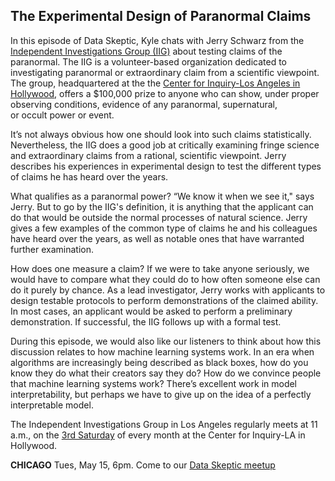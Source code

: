 ## The Experimental Design of Paranormal Claims

In this episode of Data Skeptic, Kyle chats with Jerry Schwarz from the [Independent Investigations Group (IIG)](http://iighq.org/) about testing claims of the paranormal. The IIG is a volunteer-based organization dedicated to investigating paranormal or extraordinary claim from a scientific viewpoint. The group, headquartered at the the [Center for Inquiry-Los Angeles in Hollywood](https://cfila.org/), offers a $100,000 prize to anyone who can show, under proper observing conditions, evidence of any paranormal, supernatural, or occult power or event. 

It’s not always obvious how one should look into such claims statistically. Nevertheless, the IIG does a good job at critically examining fringe science and extraordinary claims from a rational, scientific viewpoint. Jerry describes his experiences in experimental design to test the different types of claims he has heard over the years.

What qualifies as a paranormal power? “We know it when we see it," says Jerry. But to go by the IIG's definition, it is anything that the applicant can do that would be outside the normal processes of natural science. Jerry gives a few examples of the common type of claims he and his colleagues have heard over the years, as well as notable ones that have warranted further examination. 

How does one measure a claim? If we were to take anyone seriously, we would have to compare what they could do to how often someone else can do it purely by chance. As a lead investigator, Jerry works with applicants to design testable protocols to perform demonstrations of the claimed ability. In most cases, an applicant would be asked to perform a preliminary demonstration. If successful, the IIG follows up with a formal test.

During this episode, we would also like our listeners to think about how this discussion relates to how machine learning systems work. In an era when algorithms are increasingly being described as black boxes, how do you know they do what their creators say they do? How do we convince people that machine learning systems work? There’s excellent work in model interpretability, but perhaps we have to give up on the idea of a perfectly interpretable model. 

The Independent Investigations Group in Los Angeles regularly meets at 11 a.m., on the [3rd Saturday](http://www.centerforinquiry.net/LA/events/independent_investigation_meeting/) of every month at the Center for Inquiry-LA in Hollywood.


**CHICAGO** Tues, May 15, 6pm.  Come to our [Data Skeptic meetup](https://www.eventbrite.com/e/data-skeptic-at-the-mendoza-college-of-business-tickets-45689707144)
